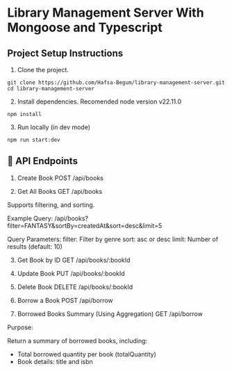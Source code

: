 # Library Management Server With Mongoose and Typescript
## Project Setup Instructions
1. Clone the project.
```
git clone https://github.com/Hafsa-Begum/library-management-server.git
cd library-management-server

```
2. Install dependencies. Recomended node version v22.11.0
```
npm install

```
3. Run locally (in dev mode)
```
npm run start:dev

```
## 📒 API Endpoints
1. Create Book
POST /api/books

2. Get All Books
GET /api/books

Supports filtering, and sorting.

Example Query:
/api/books?filter=FANTASY&sortBy=createdAt&sort=desc&limit=5

Query Parameters:
filter: Filter by genre
sort: asc or desc
limit: Number of results (default: 10)

3. Get Book by ID
GET /api/books/:bookId

4. Update Book
PUT /api/books/:bookId

5. Delete Book
DELETE /api/books/:bookId

6. Borrow a Book
POST /api/borrow

7. Borrowed Books Summary (Using Aggregation)
GET /api/borrow

Purpose:

Return a summary of borrowed books, including:

- Total borrowed quantity per book (totalQuantity)
- Book details: title and isbn